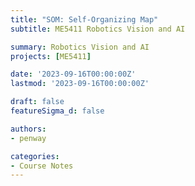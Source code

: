 ```yaml
---
title: "SOM: Self-Organizing Map"
subtitle: ME5411 Robotics Vision and AI

summary: Robotics Vision and AI
projects: [ME5411]

date: '2023-09-16T00:00:00Z'
lastmod: '2023-09-16T00:00:00Z'

draft: false
featureSigma_d: false

authors:
- penway

categories:
- Course Notes
---
```


